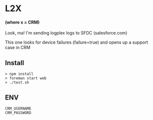 # L2X
#### (where x = CRM)

Look, ma! I'm sending logplex logs to SFDC (salesforce.com)

This one looks for device failures (failure=true) and opens
up a support case in CRM


## Install

    > npm install
    > foreman start web
    > ./test.sh

## ENV

    CRM_USERNAME
    CRM_PASSWORD
